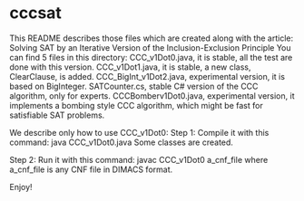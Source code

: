 cccsat
======
This README describes those files which are created along with the article:
Solving SAT by an Iterative Version of the Inclusion-Exclusion Principle
You can find 5 files in this directory:
CCC_v1Dot0.java, it is stable, all the test are done with this version.
CCC_v1Dot1.java, it is stable, a new class, ClearClause, is added.
CCC_BigInt_v1Dot2.java, experimental version, it is based on BigInteger.
SATCounter.cs, stable C# version of the CCC algorithm, only for experts.
CCCBomberv1Dot0.java, experimental version, it implements a bombing style CCC algorithm, which might be fast for satisfiable SAT problems.

We describe only how to use CCC_v1Dot0:
Step 1: Compile it with this command:
   java CCC_v1Dot0.java
   Some classes are created.
   
Step 2: Run it with this command:
   javac CCC_v1Dot0 a_cnf_file
   where a_cnf_file is any CNF file in DIMACS format.

Enjoy!
